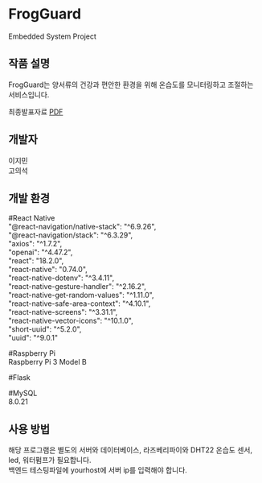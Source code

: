 # FrogGuard
Embedded System Project

## 작품 설명 
FrogGuard는 양서류의 건강과 편안한 환경을 위해 온습도를 모니터링하고 조절하는 서비스입니다.

최종발표자료 [PDF](./docs/[1-15]임베디드시스템_최종발표자료_고의석,이지민.pdf)

## 개발자
이지민  
고의석

## 개발 환경

#React Native  
"@react-navigation/native-stack": "^6.9.26",  
"@react-navigation/stack": "^6.3.29",  
"axios": "^1.7.2",  
"openai": "^4.47.2",  
"react": "18.2.0",  
"react-native": "0.74.0",  
"react-native-dotenv": "^3.4.11",  
"react-native-gesture-handler": "^2.16.2",  
"react-native-get-random-values": "^1.11.0",  
"react-native-safe-area-context": "^4.10.1",  
"react-native-screens": "^3.31.1",  
"react-native-vector-icons": "^10.1.0",  
"short-uuid": "^5.2.0",  
"uuid": "^9.0.1"  
  
#Raspberry Pi   
Raspberry Pi 3 Model B  
  
#Flask  
  
#MySQL  
8.0.21  
  
## 사용 방법  
해당 프로그램은 별도의 서버와 데이터베이스, 라즈베리파이와 DHT22 온습도 센서, led, 워터펌프가 필요합니다.  
백엔드 테스팅파일에 yourhost에 서버 ip를 입력해야 합니다.   
